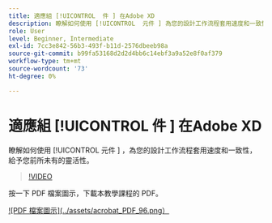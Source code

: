 ```yaml
---
title: 適應組 [!UICONTROL  件 ] 在Adobe XD
description: 瞭解如何使用 [!UICONTROL  元件 ] 為您的設計工作流程套用速度和一致性提供前所未有的靈活性
role: User
level: Beginner, Intermediate
exl-id: 7cc3e842-56b3-493f-b11d-2576dbeeb98a
source-git-commit: b99fa53168d2d2d4bb6c14ebf3a9a52e8f0af379
workflow-type: tm+mt
source-wordcount: '73'
ht-degree: 0%

---
```


# 適應組 [!UICONTROL  件 ] 在Adobe XD

瞭解如何使用 [!UICONTROL  元件 ] ，為您的設計工作流程套用速度和一致性，給予您前所未有的靈活性。

>[!VIDEO](https://video.tv.adobe.com/v/331003?hidetitle=true)

按一下 PDF 檔案圖示，下載本教學課程的 PDF。

[![PDF 檔案圖示](../assets/acrobat_PDF_96.png）](../quick-reference/LetsXDSeeHowtoDesignPrototypeandHandofftoTeams.pdf)

